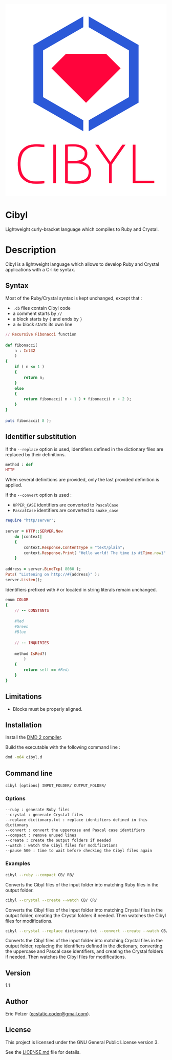 ![](https://github.com/senselogic/CIBYL/blob/master/LOGO/cibyl.png)

# Cibyl

Lightweight curly-bracket language which compiles to Ruby and Crystal.

# Description

Cibyl is a lightweight language which allows to develop Ruby and Crystal applications with a C-like syntax.

## Syntax

Most of the Ruby/Crystal syntax is kept unchanged, except that :

*   `.cb` files contain Cibyl code
*   a comment starts by `//`
*   a block starts by `{` and ends by `}`
*   a `do` block starts its own line

```ruby
// Recursive Fibonacci function

def fibonacci(
    n : Int32
    )
{
    if ( n <= 1 )
    {
        return n;
    }
    else
    {
        return fibonacci( n - 1 ) + fibonacci( n - 2 );
    }
}

puts fibonacci( 8 );
```

## Identifier substitution

If the `--replace` option is used, identifiers defined in the dictionary files are replaced by their definitions.

```ruby
method : def
HTTP
```

When several definitions are provided, only the last provided definition is applied.

If the `--convert` option is used :
*   `UPPER_CASE` identifiers are converted to `PascalCase`
*   `PascalCase` identifiers are converted to `snake_case`

```ruby
require "http/server";

server = HTTP::SERVER.New
    do |context|
    {
        context.Response.ContentType = "text/plain";
        context.Response.Print( "Hello world! The time is #{Time.now}" );
    }

address = server.BindTcp( 8080 );
Puts( "Listening on http://#{address}" );
server.Listen();
```

Identifiers prefixed with `#` or located in string literals remain unchanged.

```ruby
enum COLOR
{
    // -- CONSTANTS

    #Red
    #Green
    #Blue

    // -- INQUIRIES

    method IsRed?(
        )
    {
        return self == #Red;
    }
}
```

## Limitations

*   Blocks must be properly aligned.

## Installation

Install the [DMD 2 compiler](https://dlang.org/download.html).

Build the executable with the following command line :

```bash
dmd -m64 cibyl.d
```

## Command line

```
cibyl [options] INPUT_FOLDER/ OUTPUT_FOLDER/
```

### Options

```
--ruby : generate Ruby files
--crystal : generate Crystal files
--replace dictionary.txt : replace identifiers defined in this dictionary
--convert : convert the uppercase and Pascal case identifiers
--compact : remove unused lines
--create : create the output folders if needed
--watch : watch the Cibyl files for modifications
--pause 500 : time to wait before checking the Cibyl files again
```

### Examples

```bash
cibyl --ruby --compact CB/ RB/
```

Converts the Cibyl files of the input folder into matching Ruby files in the output folder.

```bash
cibyl --crystal --create --watch CB/ CR/
```

Converts the Cibyl files of the input folder into matching Crystal files in the output folder,
creating the Crystal folders if needed. Then watches the Cibyl files for modifications.

```bash
cibyl --crystal --replace dictionary.txt --convert --create --watch CB/ CR/
```

Converts the Cibyl files of the input folder into matching Crystal files in the output folder,
replacing the identifiers defined in the dictionary, converting the uppercase and Pascal case identifiers,
and creating the Crystal folders if needed. Then watches the Cibyl files for modifications.

## Version

1.1

## Author

Eric Pelzer (ecstatic.coder@gmail.com).

## License

This project is licensed under the GNU General Public License version 3.

See the [LICENSE.md](LICENSE.md) file for details.
